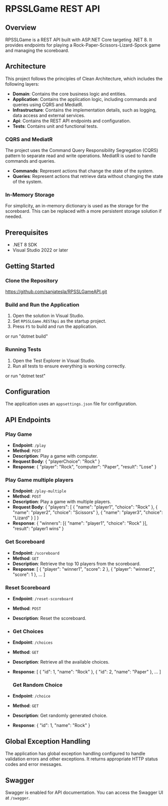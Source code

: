 # RPSSLGame REST API

## Overview

RPSSLGame is a REST API built with ASP.NET Core targeting .NET 8. It provides endpoints for playing a Rock-Paper-Scissors-Lizard-Spock game and managing the scoreboard.

## Architecture

This project follows the principles of Clean Architecture, which includes the following layers:

- **Domain**: Contains the core business logic and entities.
- **Application**: Contains the application logic, including commands and queries using CQRS and MediatR.
- **Infrastructure**: Contains the implementation details, such as logging, data access and external services.
- **Api**: Contains the REST API endpoints and configuration.
- **Tests**: Contains unit and functional tests.

### CQRS and MediatR

The project uses the Command Query Responsibility Segregation (CQRS) pattern to separate read and write operations. MediatR is used to handle commands and queries.

- **Commands**: Represent actions that change the state of the system.
- **Queries**: Represent actions that retrieve data without changing the state of the system.

### In-Memory Storage

For simplicity, an in-memory dictionary is used as the storage for the scoreboard. This can be replaced with a more persistent storage solution if needed.

## Prerequisites

- .NET 8 SDK
- Visual Studio 2022 or later

## Getting Started

### Clone the Repository

https://github.com/sanjatesla/RPSSLGameAPI.git

### Build and Run the Application

1. Open the solution in Visual Studio.
2. Set `RPSSLGame.RESTApi` as the startup project.
3. Press `F5` to build and run the application.

or run "dotnet build"

### Running Tests

1. Open the Test Explorer in Visual Studio.
2. Run all tests to ensure everything is working correctly.

or run "dotnet test"

## Configuration

The application uses an `appsettings.json` file for configuration.

## API Endpoints

### Play Game

- **Endpoint**: `/play`
- **Method**: `POST`
- **Description**: Play a game with computer.
- **Request Body**:
  { "playerChoice": "Rock" }
- **Response**:
  { "player": "Rock", "computer": "Paper", "result": "Lose" }
  
### Play Game multiple players

- **Endpoint**: `/play-multiple`
- **Method**: `POST`
- **Description**: Play a game with multiple players.
- **Request Body**:
  { "players": [ { "name": "player1", "choice": "Rock" }, { "name": "player2", "choice": "Scissors" }, { "name": "player3", "choice": "Lizard" } ] }
- **Response**:
  { "winners": [{ "name": "player1", "choice": "Rock" }], "result": "player1 wins" }
  
### Get Scoreboard

- **Endpoint**: `/scoreboard`
- **Method**: `GET`
- **Description**: Retrieve the top 10 players from the scoreboard.
- **Response**:
  [ { "player": "winner1", "score": 2 }, { "player": "winner2", "score": 1 }, ... ]

### Reset Scoreboard

- **Endpoint**: `/reset-scoreboard`
- **Method**: `POST`
- **Description**: Reset the scoreboard.
- 
  ### Get Choices

- **Endpoint**: `/choices`
- **Method**: `GET`
- **Description**: Retrieve all the available choices.
- **Response**:
  [ { "id": 1, "name": "Rock" }, { "id": 2, "name": "Paper" }, ... ]

  ### Get Random Choice

- **Endpoint**: `/choice`
- **Method**: `GET`
- **Description**: Get randomly generated choice.
- **Response**:
  { "id": 1, "name": "Rock" }
  
## Global Exception Handling

The application has global exception handling configured to handle validation errors and other exceptions. It returns appropriate HTTP status codes and error messages.

## Swagger

Swagger is enabled for API documentation. You can access the Swagger UI at `/swagger`.



